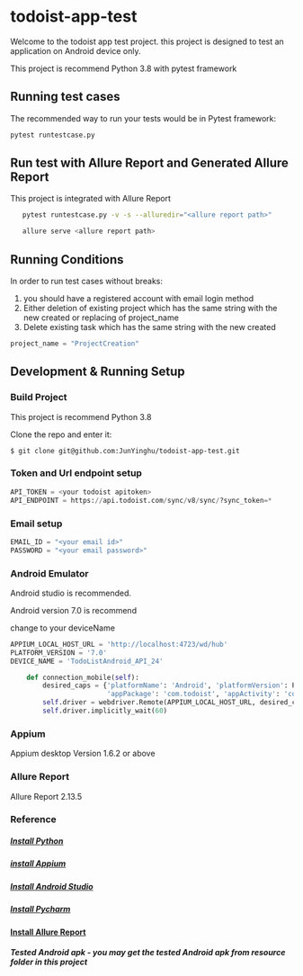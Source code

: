 # todoist-app-test

Welcome to the todoist app test project. this project is designed to test an application <todoist> on Android device only.

This project is recommend Python 3.8 with pytest framework

## Running test cases
 The recommended way to run your tests would be in Pytest framework:
```bash
pytest runtestcase.py
```

## Run test with Allure Report and Generated Allure Report
This project is integrated with Allure Report

```bash
   pytest runtestcase.py -v -s --alluredir="<allure report path>" 
```
```bash
   allure serve <allure report path>
```

## Running Conditions
In order to run test cases without breaks:  
1. you should have a registered account with email login method
2. Either deletion of existing project which has the same string with the new created or replacing of project_name
3. Delete existing task which has the same string with the new created

```python
project_name = "ProjectCreation"
```


## Development & Running Setup
### Build Project
This project is recommend Python 3.8

Clone the repo and enter it:

    $ git clone git@github.com:JunYinghu/todoist-app-test.git

### Token and Url endpoint setup


```python
API_TOKEN = <your todoist apitoken>
API_ENDPOINT = https://api.todoist.com/sync/v8/sync/?sync_token=*
```
### Email setup

```python
EMAIL_ID = "<your email id>"
PASSWORD = "<your email password>"
```

### Android Emulator

Android studio is recommended.

Android version 7.0 is recommend

change to your deviceName

```python
APPIUM_LOCAL_HOST_URL = 'http://localhost:4723/wd/hub'
PLATFORM_VERSION = '7.0'
DEVICE_NAME = 'TodoListAndroid_API_24'

    def connection_mobile(self):
        desired_caps = {'platformName': 'Android', 'platformVersion': PLATFORM_VERSION, 'deviceName': DEVICE_NAME,
                        'appPackage': 'com.todoist', 'appActivity': 'com.todoist.activity.HomeActivity'}
        self.driver = webdriver.Remote(APPIUM_LOCAL_HOST_URL, desired_caps)
        self.driver.implicitly_wait(60)
```


### Appium 

Appium desktop Version 1.6.2 or above

### Allure Report
Allure Report 2.13.5

### Reference
##### [Install Python](https://www.python.org/downloads/)
##### [install Appium](https://github.com/appium/appium-desktop/releases/tag/v1.18.0-1)
##### [Install Android Studio](https://developer.android.com/studio)
##### [Install Pycharm](https://www.jetbrains.com/pycharm/download/#section=windows)
#### [Install Allure Report](https://repo.maven.apache.org/maven2/io/qameta/allure/allure-commandline/)
##### Tested Android apk - you may get the tested Android apk from resource folder in this project
